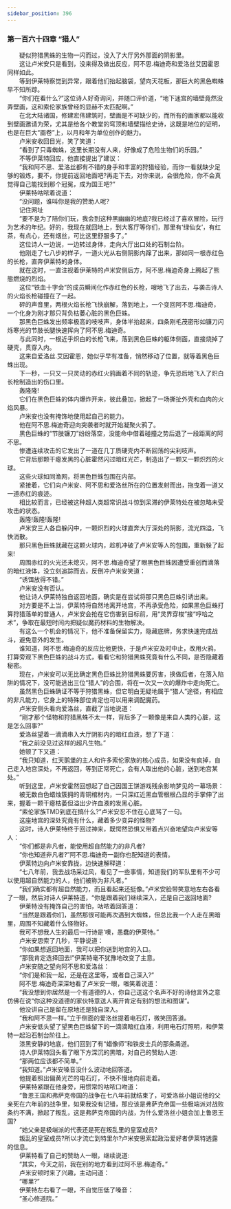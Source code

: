 ```yaml
---
sidebar_position: 396
---
```

### 第一百六十四章 “猎人”  


　　疑似狩猎黑蛛的生物一闪而过，没入了大厅另外那面的阴影里。  
　　这让卢米安只是看到，没来得及做出反应，阿不思.梅迪奇和爱洛丝艾因霍恩同样如此。  
　　等到伊莱特察觉到异常，跟着他们抬起脑袋，望向天花板，那巨大的黑色蜘蛛早不知所踪。  
　　“你们在看什么?”这位诗人好奇询问，并随口评价道，“地下迷宫的墙壁竟然没弄壁画，这和索伦家族曾经的显赫不太匹配啊。”  
　　在北大陆诸国，修建宏伟建筑时，壁画是不可缺少的，而所有的画家都以能收到壁画邀请为荣，尤其是给各个教堂的穹顶和墙壁描绘史诗，这既是地位的证明，也是在巨大“画卷”上，以月和年为单位创作的魅力。  
　　卢米安收回目光，笑了笑道：  
　　“看到了只毒蜘蛛，这里长期没有人来，好像成了危险生物们的乐园。”  
　　不等伊莱特回应，他直接提出了建议：  
　　“我和阿不思、爱洛丝都有不错的身手和丰富的狩猎经验，而你一看就缺少足够的锻炼，要不，你提前返回地面吧?再走下去，对你来说，会很危险，你不会真觉得自己能找到那个冠冕，成为国王吧?”  
　　伊莱特咕哝着说道：  
　　“没问题，谁叫你是我的赞助人呢?  
　　记住网址  
　　“要不是为了陪你们玩，我会到这种黑幽幽的地底?我已经过了喜欢冒险，玩行为艺术的年纪。好的，我现在就回地上，到大客厅等你们，那里有‘绿仙女’，有红茶，有点心，还有烟丝，可比这里舒服多了。”  
　　这位诗人一边说，一边转过身体，走向大厅出口处的石制台阶。  
　　他刚走了七八步的样子，一道火光从右侧阴影内蹿了出来，那如同一根赤红色的长枪，直奔伊莱特的身体。  
　　就在这时，一直注视着伊莱特的卢米安侧后方，阿不思.梅迪奇身上腾起了熊態燃烧的烈焰。  
　　这位“铁血十字会”的成员瞬间化作赤红色的长枪，嗖地飞了出去，与袭击诗人的火焰长枪碰撞在了一起。  
　　砰的声音里，两根火焰长枪飞快崩解，落到地上，一个变回阿不思.梅迪奇，一个化身为刚才那只背负枯萎心脏的黑色巨蛛。  
　　那黑色巨蛛发出频率极高的吱吱声，身体半抬起来，四条刚毛茂密形如镰刀闪烁寒光的节肢长腿快速挥向了阿不思.梅迪奇。  
　　与此同时，一根近乎炽白的长枪飞来，落到黑色巨蛛的躯体侧面，直接烧掉了硬壳，贯穿入内。  
　　这来自爱洛丝.艾因霍恩，她似乎早有准备，悄然移动了位置，就等着黑色巨蛛出现。  
　　下一秒，一只又一只灵动的赤红火鸦画着不同的轨迹，争先恐后地飞入了炽白长枪制造出的伤口里。  
　　轰隆隆!  
　　它们在黑色巨蛛的体内爆炸开来，彼此叠加，掀起了一场撕扯外壳和血肉的火焰风暴。  
　　卢米安也没有掩饰地使用起自己的能力。  
　　他在阿不思.梅迪奇迎向突袭者时就开始凝聚火鸦了。  
　　黑色巨蛛的“节肢镰刀”纷纷落空，没能命中借着碰撞之势后退了一段距离的阿不思。  
　　惨遭连续攻击的它发出了一道在几丁质硬壳内不断回荡的尖利吱声。  
　　它背后那颗干瘪发黑的心脏霍然闪过暗红光芒，制造出了一颗又一颗炽烈的火球。  
　　这些火球如同渔网，将黑色巨蛛包围在内部。  
　　紧接着，它们向卢米安、阿不思和爱洛丝所在的位置发射而出，拖曳着一道又一道赤红的痕迹。  
　　相比较而言，已经被这种超人类超常识战斗惊到呆滞的伊莱特处在被忽略未受攻击的状态。  
　　轰隆!轰隆!轰隆!  
　　卢米安三人各自躲闪中，一颗炽烈的火球直奔大厅深处的阴影，流光四溢，飞快消散。  
　　那只黑色巨蛛就藏在这颗火球内，趁机冲破了卢米安等人的包围，重新躲了起来!  
　　周围赤红的火光还未熄灭，阿不思.梅迪奇望了眼黑色巨蛛因遭受重创而滴落的暗红液体，没立刻追踪而去，反倒冲卢米安笑道：  
　　“诱饵放得不错。”  
　　卢米安没有否认。  
　　他让诗人伊莱特独自返回地面，确实是在尝试将那只黑色巨蛛引诱出来。  
　　对方要是不上当，伊莱特将自然地离开地宫，不再承受危险，如果黑色巨蛛打算狩猎落单的普通人，卢米安会抢在它伤害到目标前，用“灵界穿梭”接“哼哈之术”，争取在最短时间内把疑似魔药材料的生物解决。  
　　有这么一个机会的情况下，他不准备保留实力，隐藏底牌，务求快速完成战斗，避免意外的发生。  
　　谁知道，阿不思.梅迪奇的反应比他更快，于是卢米安及时中止，改用火鸦，打算旁观下黑色巨蛛的战斗方式，看看它和狩猎黑蛛究竟有什么不同，是否隐藏着秘密。  
　　现在，卢米安可以无比确定黑色巨蛛比狩猎黑蛛要厉害，换做后者，在落入陷阱的情况下，没可能逃出三位“猎人”的合围，将在一次又一次的爆炸中走向死亡。  
　　虽然黑色巨蛛确证不等于狩猎黑蛛，但它明白无疑地属于“猎人”途径，有相应的非凡能力，它身上的特殊部位肯定也可以用来调配魔药。  
　　卢米安侧头看向爱洛丝，直截了当地说道：  
　　“刚才那个怪物和狩猎黑蛛不太一样，背后多了一颗像是来自人类的心脏，这是怎么回事?”  
　　爱洛丝望着一滴滴串入大厅阴影内的暗红血液，想了下道：  
　　“我之前没见过这样的超凡生物。”  
　　她顿了下又道：  
　　“我只知道，红天鹅堡的主人和许多索伦家族的核心成员，如果没有疯掉，自己走入地宫深处，不再返回，等到正常死亡，会有人取出他的心脏，送到地宫某处。”  
　　听到这里，卢米安霍然回想起了自己因国王饼游戏残余影响梦见的一幕场景：  
　　被无数白色蜡烛簇拥的青铜棺材内，一只深红近黑血管根根凸显的手掌伸了出来，握着一颗干瘪枯萎但溢出少许血液的发黑心脏。  
　　“索伦家族TMD到底在搞什么?”卢米安忍不住在心底骂了一句。  
　　这座地宫的深处究竟有什么，藏着多少变异的怪物?  
　　这时，诗人伊莱特终于回过神来，既愕然恐惧又带着点兴奋地望向卢米安等人：  
　　“你们都是非凡者，能使用超自然能力的非凡者?  
　　“你也知道非凡者?”阿不思.梅迪奇一副你也配知道的表情。  
　　伊莱特边向卢米安靠拢，边快速解释道：  
　　“七八年前，我去战场采过风，看见了一些事情，知道我们的军队里有不少可以使用超自然能力的人，他们被称为非凡者。”  
　　“我们确实都有超自然能力，而且看起来还挺像。”卢米安脸带笑意地左右各看了一眼，然后对诗人伊莱特道，“你是跟着我们继续深入，还是自己返回地面?  
　　伊莱特没有掩饰自己的害怕，咕哝着回答道：  
　　“当然是跟着你们，虽然那很可能再次遇到大蜘蛛，但总比我一个人走在黑暗里，周围不知藏着什么怪物好。  
　　我可不想我人生的最后一行诗是‘噢，愚蠢的伊莱特。”  
　　卢米安思索了几秒，平静说道：  
　　“你如果想返回地面，我可以把你送到地宫的入口。  
　　“那我肯定选择回去!”伊莱特毫不犹豫地改变了主意。  
　　卢米安随之望向阿不思和爱洛丝：  
　　“你们是和我一起，还是在这里等，或者自己深入?”  
　　阿不思.梅迪奇深深地看了卢米安一眼，嗤笑着说道：  
　　“我没想到你居然是一个有道德的人，你自己送这个名声不好的诗他言外之意仿佛在说“你这种没道德的家伙特意送人离开肯定有别的想法和图谋”。  
　　他没讲自己是留在原地还是独自深入。  
　　“我和阿不思一样。”立于侧面的爱洛丝提着电石灯，微笑回答道。  
　　卢米安低头望了望黑色巨蛛留下的一滴滴暗红血液，利用电石灯照明，和伊莱特一起沿石制台阶往上。  
　　漆黑安静的地底，他们回到了有“蜡像师”和铁皮士兵的那条甬道。  
　　诗人伊莱特回头看了眼下方深沉的黑暗，对自己的赞助人道:  
　　“那两位应该都不简单。”  
　　“我知道。”卢米安嗓音没什么波动地回答道。  
　　他提着照出偏黄光芒的电石灯，不快不慢地向前走着。  
　　伊莱特紧跟在他身旁，用惯常的咕哝口吻道：  
　　“鲁恩王国和弗萨克帝国的战争在七八年前就结束了，可爱洛丝小姐说他的父亲死在六年前的战争里，如果我没有记错，那应该是弗萨克帝国一些极端派对战败条约不满，掀起了叛乱，这是弗萨克帝国的内战，为什么爱洛丝小姐会加上鲁恩王国?  
　　“她父亲是极端派的代表还是死在叛乱里的皇室成员?  
　　叛乱的皇室成员?所以才流亡到特里尔?卢米安思索起政治爱好者伊莱特透露的信息。  
　　伊莱特看了自己的赞助人一眼，继续说道:  
　　“其实，今天之前，我在别的地方看到过阿不思.梅迪奇。”  
　　卢米安顿时来了兴趣，主动问道：  
　　“哪里?”  
　　伊莱特左右看了一眼，不自觉压低了嗓音：  
　　“圣心修道院。”  
